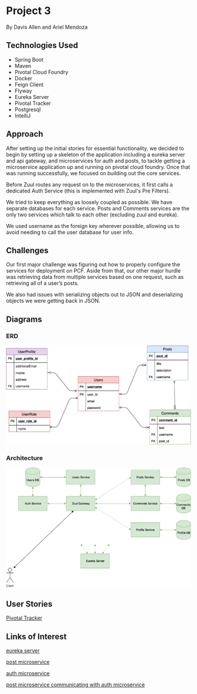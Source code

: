 # Project 3
By Davis Allen and Ariel Mendoza
 
## Technologies Used
* Spring Boot
* Maven
* Pivotal Cloud Foundry
* Docker
* Feign Client
* Flyway
* Eureka Server
* Pivotal Tracker
* Postgresql
* IntelliJ
 
## Approach
After setting up the initial stories for essential functionality, we decided to begin by setting up a skeleton of the application including a eureka server and api gateway, and microservices for auth and posts, to tackle getting a microservice application up and running on pivotal cloud foundry. Once that was running successfully, we focused on building out the core services.
 
Before Zuul routes any request on to the microservices, it first calls a dedicated Auth Service (this is implemented with Zuul's Pre Filters).

We tried to keep everything as loosely coupled as possible. We have separate databases for each service. Posts and Comments services are the only two services which talk to each other (excluding zuul and eureka).

We used username as the foreign key wherever possible, allowing us to avoid needing to call the user database for user info.


 
 
## Challenges 
Our first major challenge was figuring out how to properly configure the services for deployment on PCF. Aside from that, our other major hurdle was retrieving data from multiple services based on one request, such as retrieving all of a user’s posts.

We also had issues with serializing objects out to JSON and deserializing objects we were getting back in JSON.

## Diagrams
### ERD
![Architecture](images/Project3ERD.png)

### Architecture
![ERD](Project-3-Architecture.png)
 
 
## User Stories
[Pivotal Tracker](https://www.pivotaltracker.com/n/projects/2417875)
 
 
## Links of Interest
 
[eureka server](http://dba-docker-test-eureka.cfapps.io/)
 
[post microservice](http://dba-docker-test-api-gateway.cfapps.io/post/)
 
[auth microservice](http://dba-docker-test-api-gateway.cfapps.io/auth/)
 
[post microservice communicating with auth microservice](http://dba-docker-test-api-gateway.cfapps.io/post/myposts)